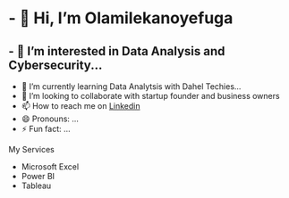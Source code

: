 # - 👋 Hi, I’m Olamilekanoyefuga
## - 👀 I’m interested in Data Analysis and Cybersecurity...
- 🌱 I’m currently learning Data Analytsis with Dahel Techies...
- 💞️ I’m looking to collaborate with startup founder and business owners
- 📫 How to reach me on [Linkedin](www.linkedin.com/in/olamilekanoyefuga)
- 😄 Pronouns: ...
- ⚡ Fun fact: ...

My Services
- Microsoft Excel
- Power BI
- Tableau 
<!---
fugatechwrite/fugatechwrite is a ✨ special ✨ repository because its `README.md` (this file) appears on your GitHub profile.
You can click the Preview link to take a look at your changes.
--->
